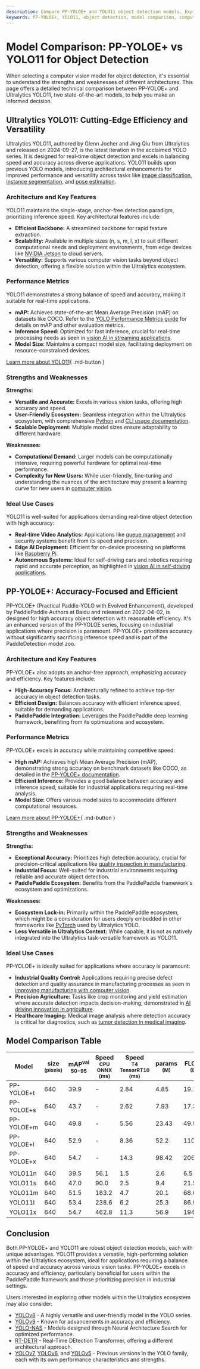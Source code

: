 ```yaml
---
description: Compare PP-YOLOE+ and YOLO11 object detection models. Explore performance, strengths, weaknesses, and ideal use cases to make informed choices.
keywords: PP-YOLOE+, YOLO11, object detection, model comparison, computer vision, Ultralytics, PaddlePaddle, real-time AI, accuracy, speed, inference
---
```


# Model Comparison: PP-YOLOE+ vs YOLO11 for Object Detection

When selecting a computer vision model for object detection, it's essential to understand the strengths and weaknesses of different architectures. This page offers a detailed technical comparison between PP-YOLOE+ and Ultralytics YOLO11, two state-of-the-art models, to help you make an informed decision.

<script async src="https://cdn.jsdelivr.net/npm/chart.js@3.9.1/dist/chart.min.js"></script>
<script defer src="../../javascript/benchmark.js"></script>

<canvas id="modelComparisonChart" width="1024" height="400" active-models='["PP-YOLOE+", "YOLO11"]'></canvas>

## Ultralytics YOLO11: Cutting-Edge Efficiency and Versatility

Ultralytics YOLO11, authored by Glenn Jocher and Jing Qiu from Ultralytics and released on 2024-09-27, is the latest iteration in the acclaimed YOLO series. It is designed for real-time object detection and excels in balancing speed and accuracy across diverse applications. YOLO11 builds upon previous YOLO models, introducing architectural enhancements for improved performance and versatility across tasks like [image classification](https://www.ultralytics.com/glossary/image-classification), [instance segmentation](https://www.ultralytics.com/glossary/instance-segmentation), and [pose estimation](https://docs.ultralytics.com/tasks/pose/).

### Architecture and Key Features

YOLO11 maintains the single-stage, anchor-free detection paradigm, prioritizing inference speed. Key architectural features include:

- **Efficient Backbone:** A streamlined backbone for rapid feature extraction.
- **Scalability:** Available in multiple sizes (n, s, m, l, x) to suit different computational needs and deployment environments, from edge devices like [NVIDIA Jetson](https://docs.ultralytics.com/guides/nvidia-jetson/) to cloud servers.
- **Versatility:** Supports various computer vision tasks beyond object detection, offering a flexible solution within the Ultralytics ecosystem.

### Performance Metrics

YOLO11 demonstrates a strong balance of speed and accuracy, making it suitable for real-time applications.

- **mAP:** Achieves state-of-the-art Mean Average Precision (mAP) on datasets like COCO. Refer to the [YOLO Performance Metrics guide](https://docs.ultralytics.com/guides/yolo-performance-metrics/) for details on mAP and other evaluation metrics.
- **Inference Speed:** Optimized for fast inference, crucial for real-time processing needs as seen in [vision AI in streaming applications](https://www.ultralytics.com/blog/behind-the-scenes-of-vision-ai-in-streaming).
- **Model Size:** Maintains a compact model size, facilitating deployment on resource-constrained devices.

[Learn more about YOLO11](https://docs.ultralytics.com/models/yolo11){ .md-button }

### Strengths and Weaknesses

**Strengths:**

- **Versatile and Accurate:** Excels in various vision tasks, offering high accuracy and speed.
- **User-Friendly Ecosystem:** Seamless integration within the Ultralytics ecosystem, with comprehensive [Python](https://docs.ultralytics.com/usage/python/) and [CLI usage documentation](https://docs.ultralytics.com/usage/cli/).
- **Scalable Deployment:** Multiple model sizes ensure adaptability to different hardware.

**Weaknesses:**

- **Computational Demand:** Larger models can be computationally intensive, requiring powerful hardware for optimal real-time performance.
- **Complexity for New Users:** While user-friendly, fine-tuning and understanding the nuances of the architecture may present a learning curve for new users in [computer vision](https://www.ultralytics.com/glossary/computer-vision-cv).

### Ideal Use Cases

YOLO11 is well-suited for applications demanding real-time object detection with high accuracy:

- **Real-time Video Analytics:** Applications like [queue management](https://docs.ultralytics.com/guides/queue-management/) and security systems benefit from its speed and precision.
- **Edge AI Deployment:** Efficient for on-device processing on platforms like [Raspberry Pi](https://docs.ultralytics.com/guides/raspberry-pi/).
- **Autonomous Systems:** Ideal for self-driving cars and robotics requiring rapid and accurate perception, as highlighted in [vision AI in self-driving applications](https://www.ultralytics.com/solutions/ai-in-self-driving).

## PP-YOLOE+: Accuracy-Focused and Efficient

PP-YOLOE+ (Practical Paddle-YOLO with Evolved Enhancement), developed by PaddlePaddle Authors at Baidu and released on 2022-04-02, is designed for high accuracy object detection with reasonable efficiency. It's an enhanced version of the PP-YOLOE series, focusing on industrial applications where precision is paramount. PP-YOLOE+ prioritizes accuracy without significantly sacrificing inference speed and is part of the PaddleDetection model zoo.

### Architecture and Key Features

PP-YOLOE+ also adopts an anchor-free approach, emphasizing accuracy and efficiency. Key features include:

- **High-Accuracy Focus:** Architecturally refined to achieve top-tier accuracy in object detection tasks.
- **Efficient Design:** Balances accuracy with efficient inference speed, suitable for demanding applications.
- **PaddlePaddle Integration:** Leverages the PaddlePaddle deep learning framework, benefiting from its optimizations and ecosystem.

### Performance Metrics

PP-YOLOE+ excels in accuracy while maintaining competitive speed:

- **High mAP:** Achieves high Mean Average Precision (mAP), demonstrating strong accuracy on benchmark datasets like COCO, as detailed in the [PP-YOLOE+ documentation](https://github.com/PaddlePaddle/PaddleDetection/blob/release/2.8.1/configs/ppyoloe/README.md).
- **Efficient Inference:** Provides a good balance between accuracy and inference speed, suitable for industrial applications requiring real-time analysis.
- **Model Size:** Offers various model sizes to accommodate different computational resources.

[Learn more about PP-YOLOE+](https://github.com/PaddlePaddle/PaddleDetection/blob/release/2.8.1/configs/ppyoloe/README.md){ .md-button }

### Strengths and Weaknesses

**Strengths:**

- **Exceptional Accuracy:** Prioritizes high detection accuracy, crucial for precision-critical applications like [quality inspection in manufacturing](https://www.ultralytics.com/blog/quality-inspection-in-manufacturing-traditional-vs-deep-learning-methods).
- **Industrial Focus:** Well-suited for industrial environments requiring reliable and accurate object detection.
- **PaddlePaddle Ecosystem:** Benefits from the PaddlePaddle framework's ecosystem and optimizations.

**Weaknesses:**

- **Ecosystem Lock-in:** Primarily within the PaddlePaddle ecosystem, which might be a consideration for users deeply embedded in other frameworks like [PyTorch](https://www.ultralytics.com/glossary/pytorch) used by Ultralytics YOLO.
- **Less Versatile in Ultralytics Context:** While capable, it is not as natively integrated into the Ultralytics task-versatile framework as YOLO11.

### Ideal Use Cases

PP-YOLOE+ is ideally suited for applications where accuracy is paramount:

- **Industrial Quality Control:** Applications requiring precise defect detection and quality assurance in manufacturing processes as seen in [improving manufacturing with computer vision](https://www.ultralytics.com/blog/improving-manufacturing-with-computer-vision).
- **Precision Agriculture:** Tasks like crop monitoring and yield estimation where accurate detection impacts decision-making, demonstrated in [AI driving innovation in agriculture](https://www.ultralytics.com/blog/from-farm-to-table-how-ai-drives-innovation-in-agriculture).
- **Healthcare Imaging:** Medical image analysis where detection accuracy is critical for diagnostics, such as [tumor detection in medical imaging](https://www.ultralytics.com/blog/using-yolo11-for-tumor-detection-in-medical-imaging).

## Model Comparison Table

| Model      | size<br><sup>(pixels) | mAP<sup>val<br>50-95 | Speed<br><sup>CPU ONNX<br>(ms) | Speed<br><sup>T4 TensorRT10<br>(ms) | params<br><sup>(M) | FLOPs<br><sup>(B) |
| ---------- | --------------------- | -------------------- | ------------------------------ | ----------------------------------- | ------------------ | ----------------- |
| PP-YOLOE+t | 640                   | 39.9                 | -                              | 2.84                                | 4.85               | 19.15             |
| PP-YOLOE+s | 640                   | 43.7                 | -                              | 2.62                                | 7.93               | 17.36             |
| PP-YOLOE+m | 640                   | 49.8                 | -                              | 5.56                                | 23.43              | 49.91             |
| PP-YOLOE+l | 640                   | 52.9                 | -                              | 8.36                                | 52.2               | 110.07            |
| PP-YOLOE+x | 640                   | 54.7                 | -                              | 14.3                                | 98.42              | 206.59            |
|            |                       |                      |                                |                                     |                    |                   |
| YOLO11n    | 640                   | 39.5                 | 56.1                           | 1.5                                 | 2.6                | 6.5               |
| YOLO11s    | 640                   | 47.0                 | 90.0                           | 2.5                                 | 9.4                | 21.5              |
| YOLO11m    | 640                   | 51.5                 | 183.2                          | 4.7                                 | 20.1               | 68.0              |
| YOLO11l    | 640                   | 53.4                 | 238.6                          | 6.2                                 | 25.3               | 86.9              |
| YOLO11x    | 640                   | 54.7                 | 462.8                          | 11.3                                | 56.9               | 194.9             |

## Conclusion

Both PP-YOLOE+ and YOLO11 are robust object detection models, each with unique advantages. YOLO11 provides a versatile, high-performing solution within the Ultralytics ecosystem, ideal for applications requiring a balance of speed and accuracy across various vision tasks. PP-YOLOE+ excels in accuracy and efficiency, particularly beneficial for users within the PaddlePaddle framework and those prioritizing precision in industrial settings.

Users interested in exploring other models within the Ultralytics ecosystem may also consider:

- [YOLOv8](https://docs.ultralytics.com/models/yolov8/) - A highly versatile and user-friendly model in the YOLO series.
- [YOLOv9](https://docs.ultralytics.com/models/yolov9/) - Known for advancements in accuracy and efficiency.
- [YOLO-NAS](https://docs.ultralytics.com/models/yolo-nas/) - Models designed through Neural Architecture Search for optimized performance.
- [RT-DETR](https://docs.ultralytics.com/models/rtdetr/) - Real-Time DEtection Transformer, offering a different architectural approach.
- [YOLOv7](https://docs.ultralytics.com/models/yolov7/), [YOLOv6](https://docs.ultralytics.com/models/yolov6/), and [YOLOv5](https://docs.ultralytics.com/models/yolov5/) - Previous versions in the YOLO family, each with its own performance characteristics and strengths.